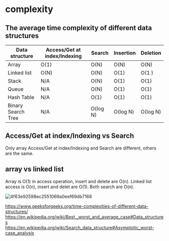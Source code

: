 # complexity

## The average time complexity of different data structures

| Data structure | Access/Get at index/Indexing | Search| Insertion | Deletion |
| -- | -- | -- | -- | -- |
| Array |	O(1) | O(N) | O(N) |	O(N) |
| Linked list | O(N) |O(N) |O(1)	|O(1 )|
| Stack	| N/A | O(N)	|O(1)	|O(1) |
| Queue	| N/A | O(N)	|O(1)	|O(1) |
| Hash Table | N/A | O(1) | O(1) | O(1) |
| Binary Search Tree | N/A | O(log N) | O(log N) | O(log N) |

## Access/Get at index/Indexing vs Search

Only array Access/Get at index/Indexing and Search are different, others are the same.

## array vs linked list

Array is O(1) in access operation, insert and delete are O(n). Linked list access is O(n), insert and delet are O(1). Both search are O(n).

![4f63e92598ec2551069a0eef69db7168](https://user-images.githubusercontent.com/1209204/210755595-5f23dc71-b8a9-4a96-8225-e1d911fbad1a.jpeg)

https://www.geeksforgeeks.org/time-complexities-of-different-data-structures/  
https://en.wikipedia.org/wiki/Best,_worst_and_average_case#Data_structures  
https://en.wikipedia.org/wiki/Search_data_structure#Asymptotic_worst-case_analysis  
